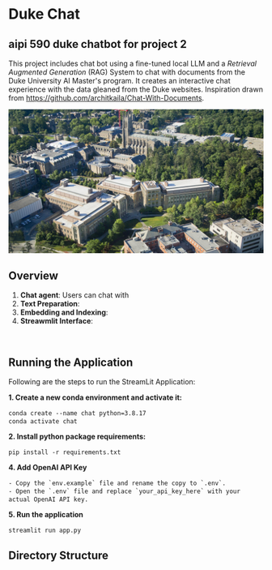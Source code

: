 # Duke Chat
## aipi 590 duke chatbot for project 2


This project includes chat bot using a fine-tuned local LLM and a *Retrieval Augmented Generation* (RAG) System to chat with documents from the Duke University AI Master's program. It creates an interactive chat experience with the data gleaned from the Duke websites. Inspiration drawn from https://github.com/architkaila/Chat-With-Documents.

![chatbot image](./assets/duke_picture1.png)

## Overview

1. **Chat agent**: Users can chat with
2. **Text Preparation**: 
4. **Embedding and Indexing**:  
5. **Streawmlit Interface**: 

&nbsp;
## Running the Application 
Following are the steps to run the StreamLit Application: 

**1. Create a new conda environment and activate it:** 
```
conda create --name chat python=3.8.17
conda activate chat
```
**2. Install python package requirements:** 
```
pip install -r requirements.txt 
```
**4. Add OpenAI API Key**
```
- Copy the `env.example` file and rename the copy to `.env`.
- Open the `.env` file and replace `your_api_key_here` with your actual OpenAI API key.
```
**5. Run the application**
```
streamlit run app.py
```


## Directory Structure

